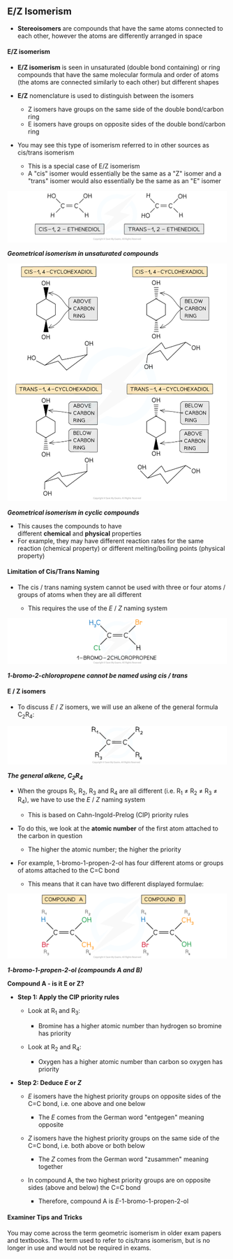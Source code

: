 E/Z Isomerism
-------------

* <b>Stereoisomers </b>are compounds that have the same atoms connected to each other, however the atoms are differently arranged in space

#### E/Z isomerism

* <b>E/Z isomerism </b>is seen in unsaturated (double bond containing) or ring compounds that have the same molecular formula and order of atoms (the atoms are connected similarly to each other) but different shapes
* <b>E/Z</b> nomenclature is used to distinguish between the isomers

  + Z isomers have groups on the same side of the double bond/carbon ring
  + E isomers have groups on opposite sides of the double bond/carbon ring

* You may see this type of isomerism referred to in other sources as cis/trans isomerism

  + This is a special case of E/Z isomerism
  + A "cis" isomer would essentially be the same as a "Z" isomer and a "trans" isomer would also essentially be the same as an "E" isomer

![An Introduction to AS Level Organic Chemistry Geometrical Isomerism Unsaturated Compounds, downloadable AS & A Level Chemistry revision notes](3.1-An-Introduction-to-AS-Level-Organic-Chemistry-Geometrical-Isomerism-Unsaturated-Compounds.png)

<i><b>Geometrical isomerism in unsaturated compounds</b></i>

![An Introduction to AS Level Organic Chemistry Geometrical Isomerism Cyclic Compounds, downloadable AS & A Level Chemistry revision notes](3.1-An-Introduction-to-AS-Level-Organic-Chemistry-Geometrical-Isomerism-Cyclic-Compounds.png)

<i><b>Geometrical isomerism in cyclic compounds</b></i>

* This causes the compounds to have different <b>chemical</b> and <b>physical</b> properties
* For example, they may have different reaction rates for the same reaction (chemical property) or different melting/boiling points (physical property)

#### Limitation of Cis/Trans Naming

* The cis / trans naming system cannot be used with three or four atoms / groups of atoms when they are all different

  + This requires the use of the <i>E</i> / <i>Z</i> naming system

![1-bromo-2-chloropropene, downloadable IB Chemistry revision notes](20.3.2-1-bromo-2-chloropropene.png)

<i><b>1-bromo-2-chloropropene cannot be named using cis / trans </b></i>

#### E / Z isomers

* To discuss <i>E</i> / <i>Z</i> isomers, we will use an alkene of the general formula C<sub>2</sub>R<sub>4</sub>:

![20-3-2-general-alkene-c2r4](20-3-2-general-alkene-c2r4.png)

<i><b>The general alkene, C</b></i><sub><i><b>2</b></i></sub><i><b>R</b></i><sub><i><b>4</b></i></sub>

* When the groups R<sub>1</sub>, R<sub>2</sub>, R<sub>3</sub> and R<sub>4</sub> are all different (i.e. R<sub>1</sub> ≠ R<sub>2</sub> ≠ R<sub>3</sub> ≠ R<sub>4</sub>), we have to use the <i>E</i> / <i>Z</i> naming system

  + This is based on Cahn-Ingold-Prelog (CIP) priority rules
* To do this, we look at the <b>atomic number</b> of the first atom attached to the carbon in question

  + The higher the atomic number; the higher the priority
* For example, 1-bromo-1-propen-2-ol has four different atoms or groups of atoms attached to the C=C bond

  + This means that it can have two different displayed formulae:

![2-bromo-1-propen-1-ol, downloadable IB Chemistry revision notes](20.3.2-2-bromo-1-propen-1-ol.png)

<i><b>1-bromo-1-propen-2-ol (compounds A and B)</b></i>

<b>Compound A - is it E or Z?</b>

* <b>Step 1: Apply the CIP priority rules</b>

  + Look at R<sub>1</sub> and R<sub>3</sub>:

    - Bromine has a higher atomic number than hydrogen so bromine has priority
  + Look at R<sub>2</sub> and R<sub>4</sub>:

    - Oxygen has a higher atomic number than carbon so oxygen has priority

* <b>Step 2: Deduce </b><i><b>E</b></i><b> or </b><i><b>Z</b></i>

  + <i>E</i> isomers have the highest priority groups on opposite sides of the C=C bond, i.e. one above and one below

    - The <i>E</i> comes from the German word "entgegen" meaning opposite
  + <i>Z</i> isomers have the highest priority groups on the same side of the C=C bond, i.e. both above or both below

    - The <i>Z</i> comes from the German word "zusammen" meaning together
  + In compound A, the two highest priority groups are on opposite sides (above and below) the C=C bond

    - Therefore, compound A is <i>E</i>-1-bromo-1-propen-2-ol

#### Examiner Tips and Tricks

You may come across the term geometric isomerism in older exam papers and textbooks. The term used to refer to cis/trans isomerism, but is no longer in use and would not be required in exams.
